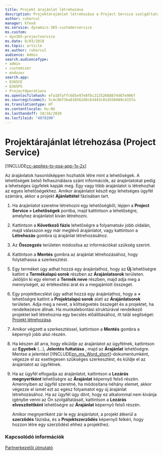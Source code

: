 ```yaml
---
title: Projekt árajánlat létrehozása
description: Projektárajánlat létrehozása a Project Service szolgáltatásban
author: ruhercul
manager: kfend
ms.service: dynamics-365-customerservice
ms.custom:
- dyn365-projectservice
ms.date: 8/03/2018
ms.topic: article
ms.author: ruhercul
audience: Admin
search.audienceType:
- admin
- customizer
- enduser
search.app:
- D365CE
- D365PS
- ProjectOperations
ms.openlocfilehash: efa18faffc6b5e97e8fbc21352688874d07e906f
ms.sourcegitcommit: 5c4c9bf3ba018562d6cb3443c01d550489c415fa
ms.translationtype: HT
ms.contentlocale: hu-HU
ms.lasthandoff: 10/16/2020
ms.locfileid: "4078200"
---
```

# <a name="create-a-project-quote-project-service"></a>Projektárajánlat létrehozása (Project Service)

[!INCLUDE[cc-applies-to-psa-app-1x-2x](../includes/cc-applies-to-psa-app-1x-2x.md)]

Az árajánlatok hasonlóképpen hozhatók létre mint a lehetőségek. A lehetőségek belső felhasználásra szánt információk, az árajánlatokat pedig a lehetséges ügyfelek kapják meg. Egy vagy több árajánlatot is létrehozhat az egyes lehetőségekhez. Amikor árajánlatot készít egy lehetséges ügyfél számára, akkor a projekt **Ajánlattétel** fázisában tart.  
  
1. Ha árajánlatot szeretne létrehozni egy lehetőségből, lépjen a **Project Service > Lehetőségek** pontba, majd kattintson a lehetőségre, amelyhez árajánlatot kíván létrehozni.  
  
2. Kattintson a **Következő fázis** lehetőségre a folyamatsáv jobb oldalán, majd válasszon egy már meglévő árajánlatot, vagy kattintson a **Létrehozás** gombra új árajánlat létrehozásához.  
  
3. Az **Összegzés** területen módosítsa az információkat szükség szerint.  
  
4. Kattintson a **Mentés** gombra az árajánlat létrehozásához, hogy folytathassa a szerkesztést.  
  
5. Egy terméket úgy adhat hozzá egy árajánlathoz, hogy az **Új** lehetőségre kattint a **Termékalapú sorok** részben az **Árajánlatsorok** területen. Jelöljön ki egy elemet a **Termék neve** részben, majd adja meg a mennyiséget, az értékesítési árat és a megajánlott összeget.  
  
6. Egy projektbecslést úgy adhat hozzá egy árajánlathoz, hogy a **+** lehetőségre kattint a **Projektalapú sorok** alatt az **Árajánlatsorok** területen. Adja meg a nevet, a költségvetés összegét és a projektet, ha rendelkezésre állnak. Ha munkalebontási struktúrával rendelkező projektet kell létrehoznia egy becslés előállításához, itt talál segítséget: [Projekt létrehozása](../psa/create-project.md).  
  
7. Amikor végzett a szerkesztéssel, kattintson a **Mentés** gombra a képernyő jobb alsó részén.  
  
8. Ha készen áll arra, hogy elküldje az árajánlatot az ügyfélnek, kattintson az **Egyebek** (...), **Jelentés futtatása** , majd az **Árajánlat** lehetőségre. Mentse a jelentést [!INCLUDE[pn_ms_Word_short](../includes/pn-ms-word-short.md)]-dokumentumként, végezze el az esetlegesen szükséges szerkesztést, és küldje el az árajánlatot az ügyfélnek.  
  
9. Ha az ügyfél elfogadja az árajánlatot, kattintson a **Lezárás megnyertként** lehetőségre az **Árajánlat** képernyő felső részén. Amennyiben az ügyfél szeretné, ha módosítana néhány elemet, akkor végezze el ismét ezt az egész folyamatot egy új árajánlat létrehozásához. Ha az ügyfél úgy dönt, hogy ez alkalommal nem kívánja igénybe venni az Ön szolgáltatásait, kattintson a **Lezárás elveszítettként** lehetőségre az **Árajánlat** képernyő felső részén.  
  
   Amikor megnyertként zár le egy árajánlatot, a projekt átkerül a **szerződés** fázisba, és a **Projektszerződés** képernyő felkéri, hogy hozzon létre egy szerződést ehhez a projekthez.  
  
### <a name="see-also"></a>Kapcsolódó információk  
 [Partnerkezelői útmutató](../psa/account-manager-guide.md)

